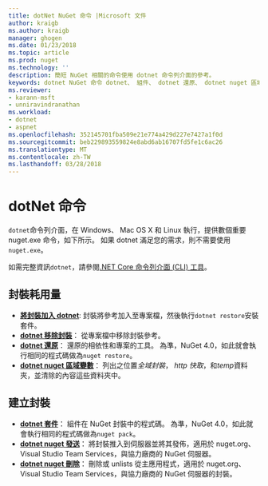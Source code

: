 ```yaml
---
title: dotNet NuGet 命令 |Microsoft 文件
author: kraigb
ms.author: kraigb
manager: ghogen
ms.date: 01/23/2018
ms.topic: article
ms.prod: nuget
ms.technology: ''
description: 簡短 NuGet 相關的命令使用 dotnet 命令列介面的參考。
keywords: dotnet NuGet 命令 dotnet、 組件、 dotnet 還原、 dotnet nuget 區域變數、 dotnet nuget 發送 dotnet nuget 刪除
ms.reviewer:
- karann-msft
- unniravindranathan
ms.workload:
- dotnet
- aspnet
ms.openlocfilehash: 352145701fba509e21e774a429d227e7427a1f0d
ms.sourcegitcommit: beb229893559824e8abd6ab16707fd5fe1c6ac26
ms.translationtype: MT
ms.contentlocale: zh-TW
ms.lasthandoff: 03/28/2018
---
```

# <a name="dotnet-commands"></a>dotNet 命令

`dotnet`命令列介面，在 Windows、 Mac OS X 和 Linux 執行，提供數個重要 nuget.exe 命令，如下所示。 如果 dotnet 滿足您的需求，則不需要使用`nuget.exe`。

如需完整資訊`dotnet`，請參閱[.NET Core 命令列介面 (CLI) 工具](/dotnet/core/tools/?tabs=netcore2x)。

## <a name="package-consumption"></a>封裝耗用量

- [**將封裝加入 dotnet**](/dotnet/core/tools/dotnet-add-package): 封裝將參考加入至專案檔，然後執行`dotnet restore`安裝套件。
- [**dotnet 移除封裝**](/dotnet/core/tools/dotnet-remove-package)： 從專案檔中移除封裝參考。
- [**dotnet 還原**](/dotnet/core/tools/dotnet-restore?tabs=netcore2x)： 還原的相依性和專案的工具。 為準，NuGet 4.0，如此就會執行相同的程式碼做為`nuget restore`。
- [**dotnet nuget 區域變數**](/dotnet/core/tools/dotnet-nuget-locals)： 列出之位置*全域封裝*， *http 快取*，和*temp*資料夾，並清除的內容這些資料夾中。

## <a name="package-creation"></a>建立封裝

- [**dotnet 套件**](/dotnet/core/tools/dotnet-pack?tabs=netcore2x)： 組件在 NuGet 封裝中的程式碼。 為準，NuGet 4.0，如此就會執行相同的程式碼做為`nuget pack`。
- [**dotnet nuget 發送**](/dotnet/core/tools/dotnet-nuget-push)： 將封裝推入到伺服器並將其發佈，適用於 nuget.org、 Visual Studio Team Services，與協力廠商的 NuGet 伺服器。
- [**dotnet nuget 刪除**](/dotnet/core/tools/dotnet-nuget-delete)： 刪除或 unlists 從主應用程式，適用於 nuget.org、 Visual Studio Team Services，與協力廠商的 NuGet 伺服器的封裝。
